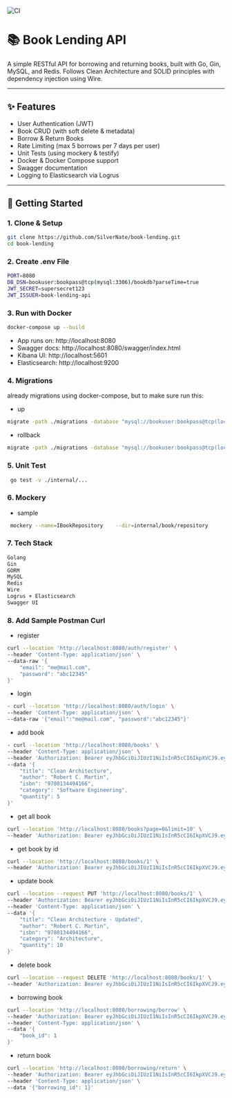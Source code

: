 ![CI](https://github.com/SilverNate/book-lending/actions/workflows/ci.yml/badge.svg)

# 📚 Book Lending API

A simple RESTful API for borrowing and returning books, built with Go, Gin, MySQL, and Redis. Follows Clean Architecture and SOLID principles with dependency injection using Wire.

---

## ✨ Features

- User Authentication (JWT)
- Book CRUD (with soft delete & metadata)
- Borrow & Return Books
- Rate Limiting (max 5 borrows per 7 days per user)
- Unit Tests (using mockery & testify)
- Docker & Docker Compose support
- Swagger documentation
- Logging to Elasticsearch via Logrus

---

## 🚀 Getting Started

### 1. Clone & Setup
```bash
git clone https://github.com/SilverNate/book-lending.git
cd book-lending
```
### 2. Create .env File
```bash
PORT=8080
DB_DSN=bookuser:bookpass@tcp(mysql:3306)/bookdb?parseTime=true
JWT_SECRET=supersecret123
JWT_ISSUER=book-lending-api
```

### 3. Run with Docker
```bash
docker-compose up --build
```
- App runs on: http://localhost:8080
- Swagger docs: http://localhost:8080/swagger/index.html
- Kibana UI: http://localhost:5601
- Elasticsearch: http://localhost:9200

### 4. Migrations 
already migrations using docker-compose, but to make sure run this:
- up
```bash
migrate -path ./migrations -database "mysql://bookuser:bookpass@tcp(localhost:3306)/bookdb?parseTime=true" up
```
- rollback
```bash
migrate -path ./migrations -database "mysql://bookuser:bookpass@tcp(localhost:3306)/bookdb?parseTime=true" down
```
### 5. Unit Test
```bash
 go test -v ./internal/...
```
### 6. Mockery
- sample
```bash
 mockery --name=IBookRepository    --dir=internal/book/repository         --output=internal/book/mocks         --with-expecter
```
### 7. Tech Stack
```bash
Golang
Gin
GORM
MySQL
Redis
Wire
Logrus + Elasticsearch
Swagger UI
```

### 8. Add Sample Postman Curl
- register
```bash
curl --location 'http://localhost:8080/auth/register' \
--header 'Content-Type: application/json' \
--data-raw '{
    "email": "me@mail.com",
    "password": "abc12345"
}'
```
- login
```bash
- curl --location 'http://localhost:8080/auth/login' \
--header 'Content-Type: application/json' \
--data-raw '{"email":"me@mail.com", "password":"abc12345"}'
```
- add book
```bash
- curl --location 'http://localhost:8080/books' \
--header 'Content-Type: application/json' \
--header 'Authorization: Bearer eyJhbGciOiJIUzI1NiIsInR5cCI6IkpXVCJ9.eyJlbWFpbCI6Im1lQG1haWwuY29tIiwiZXhwIjoxNzUxMDkwNjQ4LCJpc3MiOiJib29rLWxlbmRpbmctYXBpIiwidXNlcl9pZCI6MX0.FNSMH2kIk60gdLVWMjEqGTf4rbnJntRZau6qXGPqj2s' \
--data '{
    "title": "Clean Architecture",
    "author": "Robert C. Martin",
    "isbn": "9780134494166",
    "category": "Software Engineering",
    "quantity": 5
}'
```
- get all book
```bash
curl --location 'http://localhost:8080/books?page=0&limit=10' \
--header 'Authorization: Bearer eyJhbGciOiJIUzI1NiIsInR5cCI6IkpXVCJ9.eyJlbWFpbCI6Im1lQG1haWwuY29tIiwiZXhwIjoxNzUxMDQ4NDk5LCJpc3MiOiJib29rLWxlbmRpbmctYXBpIiwidXNlcl9pZCI6MX0.rcmlmNvuUMbqpgBVOzFpGHJD1S4UvTHRi9KDzrqOUD8'
```
- get book by id
```bash
curl --location 'http://localhost:8080/books/1' \
--header 'Authorization: Bearer eyJhbGciOiJIUzI1NiIsInR5cCI6IkpXVCJ9.eyJlbWFpbCI6Im1lQG1haWwuY29tIiwiZXhwIjoxNzUxMDQ4NDk5LCJpc3MiOiJib29rLWxlbmRpbmctYXBpIiwidXNlcl9pZCI6MX0.rcmlmNvuUMbqpgBVOzFpGHJD1S4UvTHRi9KDzrqOUD8'
```
- update book
```bash
curl --location --request PUT 'http://localhost:8080/books/1' \
--header 'Authorization: Bearer eyJhbGciOiJIUzI1NiIsInR5cCI6IkpXVCJ9.eyJlbWFpbCI6Im1lQG1haWwuY29tIiwiZXhwIjoxNzUxMDQ4NDk5LCJpc3MiOiJib29rLWxlbmRpbmctYXBpIiwidXNlcl9pZCI6MX0.rcmlmNvuUMbqpgBVOzFpGHJD1S4UvTHRi9KDzrqOUD8' \
--header 'Content-Type: application/json' \
--data '{
    "title": "Clean Architecture - Updated",
    "author": "Robert C. Martin",
    "isbn": "9780134494166",
    "category": "Architecture",
    "quantity": 10
}'
```
- delete book
```bash
curl --location --request DELETE 'http://localhost:8080/books/1' \
--header 'Authorization: Bearer eyJhbGciOiJIUzI1NiIsInR5cCI6IkpXVCJ9.eyJlbWFpbCI6Im1lQG1haWwuY29tIiwiZXhwIjoxNzUxMDQ4NDk5LCJpc3MiOiJib29rLWxlbmRpbmctYXBpIiwidXNlcl9pZCI6MX0.rcmlmNvuUMbqpgBVOzFpGHJD1S4UvTHRi9KDzrqOUD8'
```
- borrowing book
```bash
curl --location 'http://localhost:8080/borrowing/borrow' \
--header 'Authorization: Bearer eyJhbGciOiJIUzI1NiIsInR5cCI6IkpXVCJ9.eyJlbWFpbCI6Im1lQG1haWwuY29tIiwiZXhwIjoxNzUxMDU1MjU5LCJpc3MiOiJib29rLWxlbmRpbmctYXBpIiwidXNlcl9pZCI6MX0.icH0Pynqsx5kb02mfOEC6cNR6K9CEKFTNf7YC_FVtDk' \
--header 'Content-Type: application/json' \
--data '{
    "book_id": 1
}'
```
- return book
```bash
curl --location 'http://localhost:8080/borrowing/return' \
--header 'Authorization: Bearer eyJhbGciOiJIUzI1NiIsInR5cCI6IkpXVCJ9.eyJlbWFpbCI6Im1lQG1haWwuY29tIiwiZXhwIjoxNzUxMDU1MjU5LCJpc3MiOiJib29rLWxlbmRpbmctYXBpIiwidXNlcl9pZCI6MX0.icH0Pynqsx5kb02mfOEC6cNR6K9CEKFTNf7YC_FVtDk' \
--header 'Content-Type: application/json' \
--data '{"borrowing_id": 1}'
```
